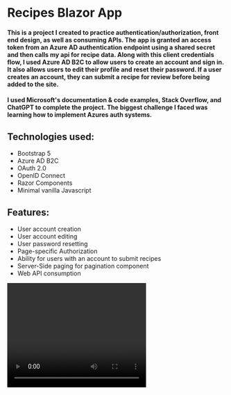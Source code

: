 # Recipes Blazor App

#### This is a project I created to practice authentication/authorization, front end design, as well as consuming APIs. The app is granted an access token from an Azure AD authentication endpoint using a shared secret and then calls my api for recipe data. Along with this client credentials flow, I used Azure AD B2C to allow users to create an account and sign in. It also allows users to edit their profile and reset their password.  If a user creates an account, they can submit a recipe for review before being added to the site. 

#### I used Microsoft's documentation & code examples, Stack Overflow, and ChatGPT to complete the project. The biggest challenge I faced was learning how to implement Azures auth systems.

## Technologies used: 
* Bootstrap 5
* Azure AD B2C
* OAuth 2.0
* OpenID Connect
* Razor Components
* Minimal vanilla Javascript

## Features: 
* User account creation
* User account editing
* User password resetting
* Page-specific Authorization
* Ability for users with an account to submit recipes
* Server-Side paging for pagination component
* Web API consumption

<video width="320" height="240" controls>
  <source src="/ReadMeVideo/recipes-blazor-sample.mp4" type="video/mp4">
  Your browser does not support the video tag.
</video>









